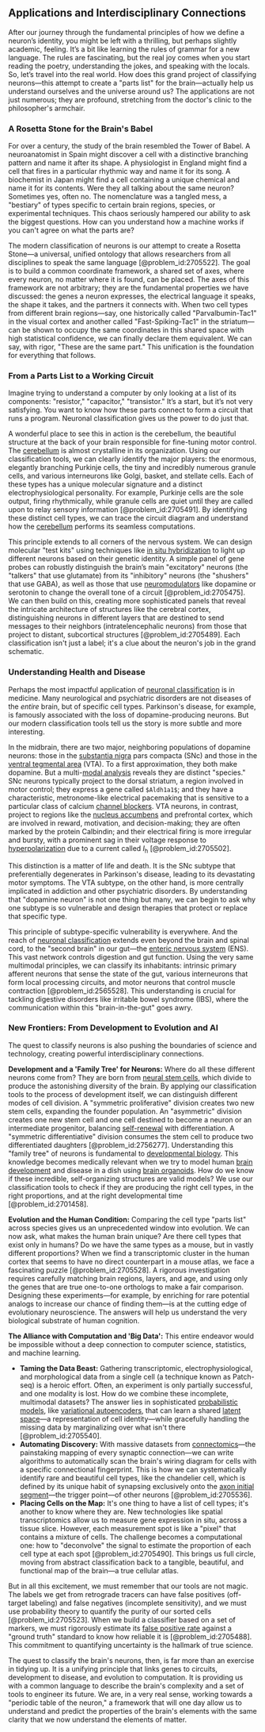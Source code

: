## Applications and Interdisciplinary Connections

After our journey through the fundamental principles of how we define a neuron’s identity, you might be left with a thrilling, but perhaps slightly academic, feeling. It’s a bit like learning the rules of grammar for a new language. The rules are fascinating, but the real joy comes when you start reading the poetry, understanding the jokes, and speaking with the locals. So, let’s travel into the real world. How does this grand project of classifying neurons—this attempt to create a "parts list" for the brain—actually help us understand ourselves and the universe around us? The applications are not just numerous; they are profound, stretching from the doctor's clinic to the philosopher's armchair.

### A Rosetta Stone for the Brain's Babel

For over a century, the study of the brain resembled the Tower of Babel. A neuroanatomist in Spain might discover a cell with a distinctive branching pattern and name it after its shape. A physiologist in England might find a cell that fires in a particular rhythmic way and name it for its song. A biochemist in Japan might find a cell containing a unique chemical and name it for its contents. Were they all talking about the same neuron? Sometimes yes, often no. The nomenclature was a tangled mess, a "bestiary" of types specific to certain brain regions, species, or experimental techniques. This chaos seriously hampered our ability to ask the biggest questions. How can you understand how a machine works if you can't agree on what the parts are?

The modern classification of neurons is our attempt to create a Rosetta Stone—a universal, unified ontology that allows researchers from all disciplines to speak the same language [@problem_id:2705522]. The goal is to build a common coordinate framework, a shared set of axes, where every neuron, no matter where it is found, can be placed. The axes of this framework are not arbitrary; they are the fundamental properties we have discussed: the genes a neuron expresses, the electrical language it speaks, the shape it takes, and the partners it connects with. When two cell types from different brain regions—say, one historically called "Parvalbumin-Tac1" in the visual cortex and another called "Fast-Spiking-Tac1" in the striatum—can be shown to occupy the same coordinates in this shared space with high statistical confidence, we can finally declare them equivalent. We can say, with rigor, "These are the same part." This unification is the foundation for everything that follows.

### From a Parts List to a Working Circuit

Imagine trying to understand a computer by only looking at a list of its components: "resistor," "capacitor," "transistor." It’s a start, but it’s not very satisfying. You want to know how these parts connect to form a circuit that runs a program. Neuronal classification gives us the power to do just that.

A wonderful place to see this in action is the cerebellum, the beautiful structure at the back of your brain responsible for fine-tuning motor control. The [cerebellum](@article_id:150727) is almost crystalline in its organization. Using our classification tools, we can clearly identify the major players: the enormous, elegantly branching Purkinje cells, the tiny and incredibly numerous granule cells, and various interneurons like Golgi, basket, and stellate cells. Each of these types has a unique molecular signature and a distinct electrophysiological personality. For example, Purkinje cells are the sole output, firing rhythmically, while granule cells are quiet until they are called upon to relay sensory information [@problem_id:2705491]. By identifying these distinct cell types, we can trace the circuit diagram and understand how the [cerebellum](@article_id:150727) performs its seamless computations.

This principle extends to all corners of the nervous system. We can design molecular "test kits" using techniques like [in situ hybridization](@article_id:173078) to light up different neurons based on their genetic identity. A simple panel of gene probes can robustly distinguish the brain’s main "excitatory" neurons (the "talkers" that use glutamate) from its "inhibitory" neurons (the "shushers" that use GABA), as well as those that use [neuromodulators](@article_id:165835) like dopamine or serotonin to change the overall tone of a circuit [@problem_id:2705475]. We can then build on this, creating more sophisticated panels that reveal the intricate architecture of structures like the cerebral cortex, distinguishing neurons in different layers that are destined to send messages to their neighbors (intratelencephalic neurons) from those that project to distant, subcortical structures [@problem_id:2705489]. Each classification isn't just a label; it's a clue about the neuron's job in the grand schematic.

### Understanding Health and Disease

Perhaps the most impactful application of [neuronal classification](@article_id:193618) is in medicine. Many neurological and psychiatric disorders are not diseases of the *entire* brain, but of specific cell types. Parkinson's disease, for example, is famously associated with the loss of dopamine-producing neurons. But our modern classification tools tell us the story is more subtle and more interesting.

In the midbrain, there are two major, neighboring populations of dopamine neurons: those in the [substantia nigra](@article_id:150093) pars compacta (SNc) and those in the [ventral tegmental area](@article_id:200822) (VTA). To a first approximation, they both make dopamine. But a multi-[modal analysis](@article_id:163427) reveals they are distinct "species." SNc neurons typically project to the dorsal striatum, a region involved in motor control; they express a gene called `$Aldh1a1$`; and they have a characteristic, metronome-like electrical pacemaking that is sensitive to a particular class of calcium [channel blockers](@article_id:176499). VTA neurons, in contrast, project to regions like the [nucleus accumbens](@article_id:174824) and prefrontal cortex, which are involved in reward, motivation, and decision-making; they are often marked by the protein Calbindin; and their electrical firing is more irregular and bursty, with a prominent sag in their voltage response to [hyperpolarization](@article_id:171109) due to a current called $I_{\mathrm{h}}$ [@problem_id:2705502].

This distinction is a matter of life and death. It is the SNc subtype that preferentially degenerates in Parkinson's disease, leading to its devastating motor symptoms. The VTA subtype, on the other hand, is more centrally implicated in addiction and other psychiatric disorders. By understanding that "dopamine neuron" is not one thing but many, we can begin to ask why one subtype is so vulnerable and design therapies that protect or replace that specific type.

This principle of subtype-specific vulnerability is everywhere. And the reach of [neuronal classification](@article_id:193618) extends even beyond the brain and spinal cord, to the "second brain" in our gut—the [enteric nervous system](@article_id:148285) (ENS). This vast network controls digestion and gut function. Using the very same multimodal principles, we can classify its inhabitants: intrinsic primary afferent neurons that sense the state of the gut, various interneurons that form local processing circuits, and motor neurons that control muscle contraction [@problem_id:2565528]. This understanding is crucial for tackling digestive disorders like irritable bowel syndrome (IBS), where the communication within this "brain-in-the-gut" goes awry.

### New Frontiers: From Development to Evolution and AI

The quest to classify neurons is also pushing the boundaries of science and technology, creating powerful interdisciplinary connections.

**Development and a 'Family Tree' for Neurons:** Where do all these different neurons come from? They are born from [neural stem cells](@article_id:171700), which divide to produce the astonishing diversity of the brain. By applying our classification tools to the process of development itself, we can distinguish different modes of cell division. A "symmetric proliferative" division creates two new stem cells, expanding the founder population. An "asymmetric" division creates one new stem cell and one cell destined to become a neuron or an intermediate progenitor, balancing [self-renewal](@article_id:156010) with differentiation. A "symmetric differentiative" division consumes the stem cell to produce two differentiated daughters [@problem_id:2756277]. Understanding this "family tree" of neurons is fundamental to [developmental biology](@article_id:141368). This knowledge becomes medically relevant when we try to model human [brain development](@article_id:265050) and disease in a dish using [brain organoids](@article_id:202316). How do we know if these incredible, self-organizing structures are valid models? We use our classification tools to check if they are producing the right cell types, in the right proportions, and at the right developmental time [@problem_id:2701458].

**Evolution and the Human Condition:** Comparing the cell type "parts list" across species gives us an unprecedented window into evolution. We can now ask, what makes the human brain unique? Are there cell types that exist only in humans? Do we have the same types as a mouse, but in vastly different proportions? When we find a transcriptomic cluster in the human cortex that seems to have no direct counterpart in a mouse atlas, we face a fascinating puzzle [@problem_id:2705528]. A rigorous investigation requires carefully matching brain regions, layers, and age, and using only the genes that are true one-to-one orthologs to make a fair comparison. Designing these experiments—for example, by enriching for rare potential analogs to increase our chance of finding them—is at the cutting edge of evolutionary neuroscience. The answers will help us understand the very biological substrate of human cognition.

**The Alliance with Computation and 'Big Data':** This entire endeavor would be impossible without a deep connection to computer science, statistics, and machine learning.
-   **Taming the Data Beast:** Gathering transcriptomic, electrophysiological, and morphological data from a single cell (a technique known as Patch-seq) is a heroic effort. Often, an experiment is only partially successful, and one modality is lost. How do we combine these incomplete, multimodal datasets? The answer lies in sophisticated [probabilistic models](@article_id:184340), like [variational autoencoders](@article_id:177502), that can learn a shared [latent space](@article_id:171326)—a representation of cell identity—while gracefully handling the missing data by marginalizing over what isn't there [@problem_id:2705540].
-   **Automating Discovery:** With massive datasets from [connectomics](@article_id:198589)—the painstaking mapping of every synaptic connection—we can write algorithms to automatically scan the brain's wiring diagram for cells with a specific connectional fingerprint. This is how we can systematically identify rare and beautiful cell types, like the chandelier cell, which is defined by its unique habit of synapsing exclusively onto the [axon initial segment](@article_id:150345)—the trigger point—of other neurons [@problem_id:2705536].
-   **Placing Cells on the Map:** It's one thing to have a list of cell types; it's another to know where they are. New technologies like spatial transcriptomics allow us to measure gene expression in situ, across a tissue slice. However, each measurement spot is like a "pixel" that contains a mixture of cells. The challenge becomes a computational one: how to "deconvolve" the signal to estimate the proportion of each cell type at each spot [@problem_id:2705490]. This brings us full circle, moving from abstract classification back to a tangible, beautiful, and functional map of the brain—a true cellular atlas.

But in all this excitement, we must remember that our tools are not magic. The labels we get from retrograde tracers can have false positives (off-target labeling) and false negatives (incomplete sensitivity), and we must use probability theory to quantify the purity of our sorted cells [@problem_id:2705523]. When we build a classifier based on a set of markers, we must rigorously estimate its [false positive rate](@article_id:635653) against a "ground truth" standard to know how reliable it is [@problem_id:2705488]. This commitment to quantifying uncertainty is the hallmark of true science.

The quest to classify the brain's neurons, then, is far more than an exercise in tidying up. It is a unifying principle that links genes to circuits, development to disease, and evolution to computation. It is providing us with a common language to describe the brain's complexity and a set of tools to engineer its future. We are, in a very real sense, working towards a "periodic table of the neuron," a framework that will one day allow us to understand and predict the properties of the brain's elements with the same clarity that we now understand the elements of matter.